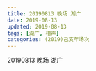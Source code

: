 ```yaml
---
title: 20190813 晚场 湖广
date: 2019-08-13
updated: 2019-08-13
tags: [湖广, 相声]
categories: (2019)己亥年场次
---
```

20190813 晚场 湖广